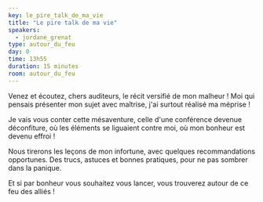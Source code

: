 ```yaml
---
key: le_pire_talk_de_ma_vie
title: "Le pire talk de ma vie"
speakers:
  - jordane_grenat 
type: autour_du_feu
day: 0
time: 13h55
duration: 15 minutes
room: autour_du_feu
---
```


Venez et écoutez, chers auditeurs, le récit versifié de mon malheur ! Moi qui pensais présenter mon sujet avec maîtrise, j'ai surtout réalisé ma méprise !

Je vais vous conter cette mésaventure, celle d'une conférence devenue déconfiture, où les éléments se liguaient contre moi, où mon bonheur est devenu effroi !

Nous tirerons les leçons de mon infortune, avec quelques recommandations opportunes. Des trucs, astuces et bonnes pratiques, pour ne pas sombrer dans la panique.

Et si par bonheur vous souhaitez vous lancer, vous trouverez autour de ce feu des alliés !
